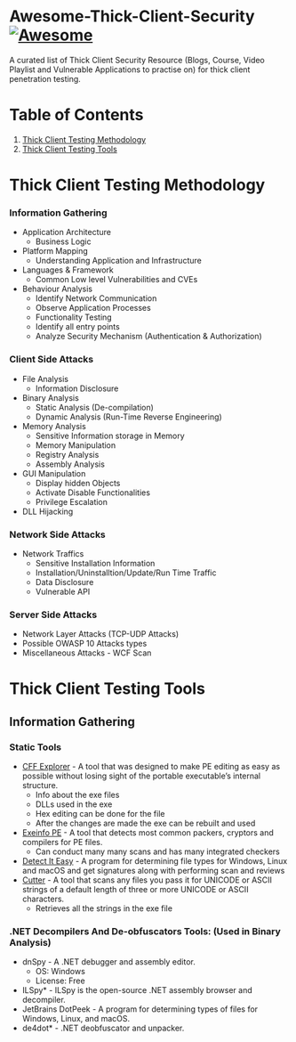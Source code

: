 Awesome-Thick-Client-Security [![Awesome](https://cdn.rawgit.com/sindresorhus/awesome/d7305f38d29fed78fa85652e3a63e154dd8e8829/media/badge.svg)](https://github.com/sindresorhus/awesome)
===================
A curated list of Thick Client Security Resource (Blogs, Course, Video Playlist and Vulnerable Applications to practise on) for thick client penetration testing. 

Table of Contents
=================

1. [Thick Client Testing Methodology](#thick-client-testing-methodology)
2. [Thick Client Testing Tools](#thick-client-testing-tools)



Thick Client Testing Methodology
=================

### Information Gathering
- Application Architecture
  - Business Logic
- Platform Mapping
  - Understanding Application and Infrastructure
- Languages & Framework
  - Common Low level Vulnerabilities and CVEs
- Behaviour Analysis
  - Identify Network Communication
  - Observe Application Processes
  - Functionality Testing
  - Identify all entry points
  - Analyze Security Mechanism (Authentication & Authorization)

### Client Side Attacks
- File Analysis
  - Information Disclosure
- Binary Analysis
  - Static Analysis (De-compilation)
  - Dynamic Analysis (Run-Time Reverse Engineering)
- Memory Analysis
  - Sensitive Information storage in Memory
  - Memory Manipulation
  - Registry Analysis
  - Assembly Analysis
- GUI Manipulation
  - Display hidden Objects
  - Activate Disable Functionalities
  - Privilege Escalation
- DLL Hijacking 

### Network Side Attacks
- Network Traffics
  - Sensitive Installation Information
  - Installation/Uninstalltion/Update/Run Time Traffic
  - Data Disclosure
  - Vulnerable API

### Server Side Attacks
- Network Layer Attacks (TCP-UDP Attacks)
- Possible OWASP 10 Attacks types
- Miscellaneous Attacks - WCF Scan

Thick Client Testing Tools
==========================

## Information Gathering
### Static Tools
- [CFF Explorer](https://ntcore.com/?page_id=388) - A tool that was designed to make PE editing as easy as possible without losing sight of the portable executable’s internal structure.
  - Info about the exe files
  - DLLs used in the exe
  - Hex editing can be done for the file
  - After the changes are made the exe can be rebuilt and used
- [Exeinfo PE](http://www.exeinfo.byethost18.com/?i=1) - A tool that detects most common packers, cryptors and compilers for PE files.
  - Can conduct many many scans and has many integrated checkers
-  [Detect It Easy](https://github.com/horsicq/Detect-It-Easy) - A program for determining file types for Windows, Linux and macOS and get signatures along with performing scan and reviews
- [Cutter](https://cutter.re/) - A tool that scans any files you pass it for UNICODE or ASCII strings of a default length of three or more UNICODE or ASCII characters.
  - Retrieves all the strings in the exe file

### .NET Decompilers And De-obfuscators Tools: (Used in Binary Analysis)
- dnSpy - A .NET debugger and assembly editor.
  - OS: Windows
  - License: Free
- ILSpy* - ILSpy is the open-source .NET assembly browser and decompiler.
- JetBrains DotPeek - A program for determining types of files for Windows, Linux, and macOS.
- de4dot* - .NET deobfuscator and unpacker.



